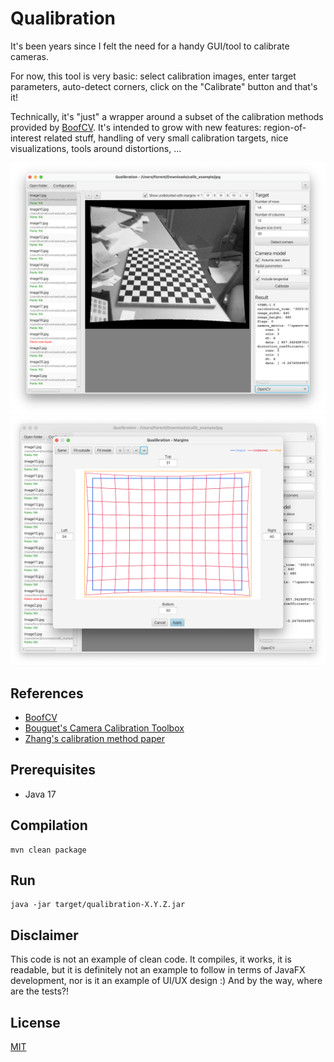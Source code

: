 # Qualibration

It's been years since I felt the need for a handy GUI/tool to calibrate cameras.

For now, this tool is very basic: select calibration images, enter target parameters, auto-detect corners, click on
the "Calibrate" button and that's it!

Technically, it's "just" a wrapper around a subset of the calibration methods provided
by [BoofCV](https://boofcv.org/index.php?title=Main_Page).
It's intended to grow with new features: region-of-interest related stuff, handling of very small calibration targets,
nice visualizations, tools around distortions, ...

![Screenshot of the main screen](/doc/main_screen.png)
![Screenshot of the undistortion margins](/doc/undist_margins.png)

## References

- [BoofCV](https://boofcv.org/index.php?title=Main_Page)
- [Bouguet's Camera Calibration Toolbox](http://robots.stanford.edu/cs223b04/JeanYvesCalib/)
- [Zhang's calibration method paper](https://www.microsoft.com/en-us/research/project/a-flexible-new-technique-for-camera-calibration-2/?from=https://research.microsoft.com/en-us/um/people/zhang/Calib/&type=exact)

## Prerequisites

- Java 17

## Compilation

```shell
mvn clean package
```

## Run

```shell
java -jar target/qualibration-X.Y.Z.jar
```

## Disclaimer

This code is not an example of clean code. It compiles, it works, it is readable, but it is definitely not an example to
follow in terms of JavaFX development, nor is it an example of UI/UX design :) And by the way, where are the tests?!

## License

[MIT](LICENSE)

